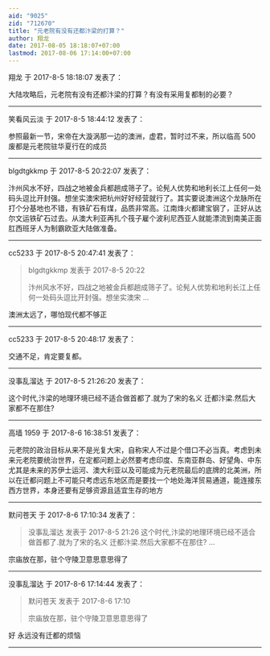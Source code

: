 ```yaml
---
aid: "9025"
zid: "712670"
title: "元老院有没有还都汴梁的打算？"
author: 翔龙
date: 2017-08-05 18:18:07+07:00
lastmod: 2017-08-06 17:14:00+07:00
---
```


翔龙 于 2017-8-5 18:18:07 发表了：

大陆攻略后，元老院有没有还都汴梁的打算？有没有采用复都制的必要？

---

笑看风云淡 于 2017-8-5 18:44:12 发表了：

参照最新一节，宋帝在大漩涡那一边的澳洲，虚君，暂时过不来，所以临高 500 废都是元老院驻华夏行在的成员

---

blgdtgkkmp 于 2017-8-5 20:22:07 发表了：

汴州风水不好，四战之地被金兵都趟成筛子了。论髡人优势和地利长江上任何一处码头逗比开封强。想坐实澳宋把杭州好好经营就行了。其实要说澳洲这个龙脉所在打个分基地也不错，有铁矿石有煤，品质非常高。江南烽火都建宝钢了，正好从达尔文运铁矿石过去。从澳大利亚再扎个筏子雇个波利尼西亚人就能漂流到南美正面肛西班牙人为制霸欧亚大陆做准备。

---

cc5233 于 2017-8-5 20:47:41 发表了：

> blgdtgkkmp 发表于 2017-8-5 20:22
>
> 汴州风水不好，四战之地被金兵都趟成筛子了。论髡人优势和地利长江上任何一处码头逗比开封强。想坐实澳宋 ...

澳洲太远了，哪怕现代都不够正

---

cc5233 于 2017-8-5 20:48:17 发表了：

交通不足，肯定要复都。

---

没事乱溜达 于 2017-8-5 21:26:20 发表了：

这个时代,汴梁的地理环境已经不适合做首都了.就为了宋的名义 迁都汴梁.然后大家都不在那住?

---

高墙 1959 于 2017-8-6 16:38:51 发表了：

元老院的政治目标从来不是光复大宋，自称宋人不过是个借口不必当真。考虑到未来元老院要统治世界，在定都问题上必然要考虑印度、东南亚群岛、好望角、中东尤其是未来的苏伊士运河、澳大利亚以及可能成为元老院最后的底牌的北美洲，所以在迁都问题上不可能只考虑远东地区而是要找一个地处海洋贸易通道，能连接东西方世界，本身还要有足够资源且适宜生存的地方

---

默问苍天 于 2017-8-6 17:10:34 发表了：

> 没事乱溜达 发表于 2017-8-5 21:26 这个时代,汴梁的地理环境已经不适合做首都了.就为了宋的名义 迁都汴梁.然后大家都不在那住? ...

宗庙放在那，驻个守陵卫意思意思得了

---

没事乱溜达 于 2017-8-6 17:14:44 发表了：

> 默问苍天 发表于 2017-8-6 17:10
>
> 宗庙放在那，驻个守陵卫意思意思得了

好 永远没有迁都的烦恼

---
